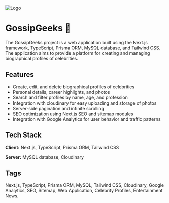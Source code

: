 
![Logo](https://res.cloudinary.com/djf5aoidz/image/upload/v1680797874/black_png_ydedhq.png)


# GossipGeeks 👋

The GossipGeeks project is a web application built using the Next.js framework, TypeScript, Prisma ORM, MySQL database, and Tailwind CSS. The application aims to provide a platform for creating and managing biographical profiles of celebrities.
## Features

- Create, edit, and delete biographical profiles of celebrities
- Personal details, career highlights, and photos
- Search and filter profiles by name, age, and profession
- Integration with cloudinary for easy uploading and storage of photos
- Server-side pagination and infinite scrolling
- SEO optimization using Next.js SEO and sitemap modules
- Integration with Google Analytics for user behavior and traffic patterns

## Tech Stack

**Client:** Next.js, TypeScript, Prisma ORM, Tailwind CSS

**Server:** MySQL database, Cloudinary


## Tags

Next.js, TypeScript, Prisma ORM, MySQL, Tailwind CSS, Cloudinary, Google Analytics, SEO, Sitemap, Web Application, Celebrity Profiles, Entertainment News.

